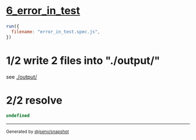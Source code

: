 # [6_error_in_test](../../test_plan_logs_node.test.mjs#L133)

```js
run({
  filename: "error_in_test.spec.js",
})
```

# 1/2 write 2 files into "./output/"

see [./output/](./output/)

# 2/2 resolve

```js
undefined
```

---

<sub>
  Generated by <a href="https://github.com/jsenv/core/tree/main/packages/independent/snapshot">@jsenv/snapshot</a>
</sub>
